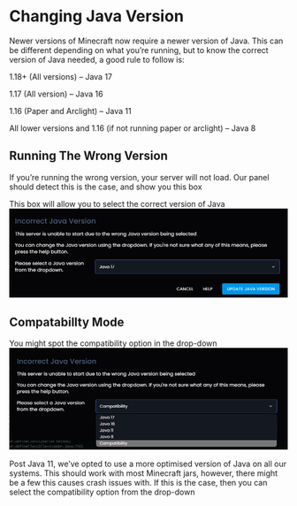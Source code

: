
# Changing Java Version
Newer versions of Minecraft now require a newer version of Java. This can be different depending on what you’re running, but to know the correct version of Java needed, a good rule to follow is:

1.18+ (All versions) – Java 17

1.17 (All version) – Java 16

1.16 (Paper and Arclight) – Java 11

All lower versions and 1.16 (if not running paper or arclight) – Java 8

## Running The Wrong Version
If you’re running the wrong version, your server will not load. Our panel should detect this is the case, and show you this box


This box will allow you to select the correct version of Java
![java image](../../../public/java-box.png)
## Compatabillty Mode
You might spot the compatibility option in the drop-down
![java image](../../../public/java-box-compat.png)


Post Java 11, we’ve opted to use a more optimised version of Java on all our systems. This should work with most Minecraft jars, however, there might be a few this causes crash issues with. If this is the case, then you can select the compatibility option from the drop-down